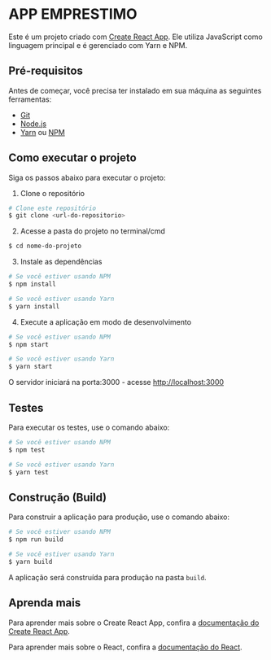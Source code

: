 # APP EMPRESTIMO

Este é um projeto criado com [Create React App](https://github.com/facebook/create-react-app). Ele utiliza JavaScript como linguagem principal e é gerenciado com Yarn e NPM.

## Pré-requisitos

Antes de começar, você precisa ter instalado em sua máquina as seguintes ferramentas:
- [Git](https://git-scm.com)
- [Node.js](https://nodejs.org/en/)
- [Yarn](https://yarnpkg.com/) ou [NPM](https://www.npmjs.com/)

## Como executar o projeto

Siga os passos abaixo para executar o projeto:

1. Clone o repositório
```bash
# Clone este repositório
$ git clone <url-do-repositorio>
```

2. Acesse a pasta do projeto no terminal/cmd
```bash
$ cd nome-do-projeto
```

3. Instale as dependências
```bash
# Se você estiver usando NPM
$ npm install

# Se você estiver usando Yarn
$ yarn install
```

4. Execute a aplicação em modo de desenvolvimento
```bash
# Se você estiver usando NPM
$ npm start

# Se você estiver usando Yarn
$ yarn start
```

O servidor iniciará na porta:3000 - acesse [http://localhost:3000](http://localhost:3000)

## Testes

Para executar os testes, use o comando abaixo:

```bash
# Se você estiver usando NPM
$ npm test

# Se você estiver usando Yarn
$ yarn test
```

## Construção (Build)

Para construir a aplicação para produção, use o comando abaixo:

```bash
# Se você estiver usando NPM
$ npm run build

# Se você estiver usando Yarn
$ yarn build
```

A aplicação será construída para produção na pasta `build`.

## Aprenda mais

Para aprender mais sobre o Create React App, confira a [documentação do Create React App](https://facebook.github.io/create-react-app/docs/getting-started).

Para aprender mais sobre o React, confira a [documentação do React](https://reactjs.org/).
